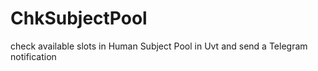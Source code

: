 # ChkSubjectPool
check available slots in Human Subject Pool in Uvt and send a Telegram notification 
